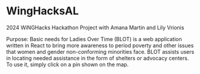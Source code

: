 # WingHacksAL

2024 WiNGHacks Hackathon Project with Amana Martin and Lily Vrionis

Purpose:
Basic needs for Ladies Over Time (BLOT) is a web application written in React to bring more awareness to period poverty and other issues that women and gender non-conforming minorities face. BLOT assists users in locating needed assistance in the form of shelters or advocacy centers. To use it, simply click on a pin shown on the map.